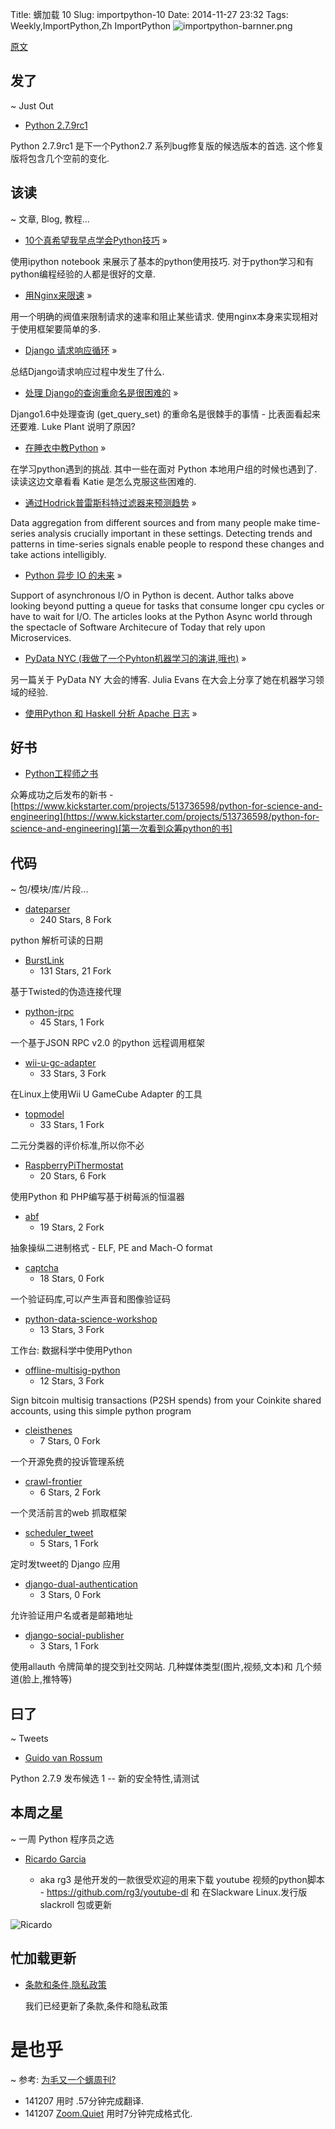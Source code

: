 Title: 蠎加载 10
Slug: importpython-10
Date: 2014-11-27 23:32
Tags: Weekly,ImportPython,Zh
ImportPython
![importpython-barnner.png](http://zoomq.qiniudn.com/ZQCollection/snap/importpython-barnner.png?imageView2/2/h/80)

[原文](http://importpython.com/static/files/issue10.html)

## 发了
~ Just Out

- [Python 2.7.9rc1](https://www.python.org/downloads/release/python-279rc1/)

Python 2.7.9rc1 是下一个Python2.7 系列bug修复版的候选版本的首选.   这个修复版将包含几个空前的变化. 

## 该读
~ 文章, Blog, 教程...

- [10个真希望我早点学会Python技巧](http://nbviewer.ipython.org/github/Prooffreader/Misc_ipynb/blob/master/top_10_python_idioms.ipynb) »

使用ipython notebook 来展示了基本的python使用技巧.  对于python学习和有python编程经验的人都是很好的文章. 

- [用Nginx来限速](http://lincolnloop.com/blog/rate-limiting-nginx/) »

用一个明确的阀值来限制请求的速率和阻止某些请求. 使用nginx本身来实现相对于使用框架要简单的多. 

- [Django 请求响应循环](http://irisbeta.com/article/245366784/the-django-request-response-cycle/) »

总结Django请求响应过程中发生了什么. 

- [处理 Django的查询重命名是很困难的](http://lukeplant.me.uk/blog/posts/handling-django%27s-get_query_set-rename-is-hard/) »

Django1.6中处理查询 (get_query_set) 的重命名是很棘手的事情 - 比表面看起来还要难.  Luke Plant 说明了原因?

- [在睡衣中教Python](http://therealkatie.net/blog/2014/nov/17/teaching-python-your-pjs/) »

在学习python遇到的挑战.  其中一些在面对 Python 本地用户组的时候也遇到了. 读读这边文章看看 Katie 是怎么克服这些困难的. 

- [通过Hodrick普雷斯科特过滤器来预测趋势](http://bugra.github.io/work/notes/2014-11-24/trend-estimation-via-hodrick-prescott-filter/) »

Data aggregation from different sources and from many people make time-series analysis crucially important in these settings. Detecting
trends and patterns in time-series signals enable people to respond these changes and take actions intelligibly.

- [Python 异步 IO 的未来](https://medium.com/@paulcolomiets/the-future-of-asynchronous-io-in-python-ce200536d847)  »

Support of asynchronous I/O in Python is decent. Author talks above looking beyond putting a queue for tasks that consume longer cpu cycles or have to wait for I/O. The articles looks at the Python Async world through the spectacle of Software Architecure of Today that rely upon Microservices.

- [PyData NYC (我做了一个Pyhton机器学习的演讲,哦也)](http://jvns.ca/blog/2014/11/27/pydata-nyc-i-gave-a-machine-learning-talk-yay/)  »

另一篇关于 PyData NY 大会的博客. Julia Evans 在大会上分享了她在机器学习领域的经验. 

- [使用Python 和 Haskell 分析 Apache 日志](http://www.matthieuamiguet.ch/blog/apache-log-analysis-haskell-python) »

## 好书

- [Python工程师之书](http://pythonforengineers.com/pythonforengineersbook/)

众筹成功之后发布的新书 - [https://www.kickstarter.com/projects/513736598/python-for-science-and-engineering](https://www.kickstarter.com/projects/513736598/python-for-science-and-engineering)[第一次看到众筹python的书]

## 代码
~ 包/模块/库/片段...

- [dateparser](https://github.com/scrapinghub/dateparser)
    - 240 Stars, 8 Fork

python 解析可读的日期

- [BurstLink](https://github.com/mengskysama/BurstLink)
    - 131 Stars, 21 Fork

基于Twisted的伪造连接代理

- [python-jrpc](https://github.com/alex-sherman/python-jrpc)
    - 45 Stars, 1 Fork

一个基于JSON RPC v2.0 的python 远程调用框架

- [wii-u-gc-adapter](https://github.com/ToadKing/wii-u-gc-adapter)
    - 33 Stars, 3 Fork

在Linux上使用Wii U GameCube Adapter 的工具

- [topmodel](https://github.com/stripe/topmodel)
    - 33 Stars, 1 Fork

二元分类器的评价标准,所以你不必

- [RaspberryPiThermostat](https://github.com/Willseph/RaspberryPiThermostat)
    - 20 Stars, 6 Fork

使用Python 和 PHP编写基于树莓派的恒温器

- [abf](https://github.com/JonathanSalwan/abf)
    - 19 Stars, 2 Fork

抽象操纵二进制格式 -  ELF, PE and Mach-O format

- [captcha](https://github.com/lepture/captcha)
    - 18 Stars, 0 Fork

一个验证码库,可以产生声音和图像验证码

- [python-data-science-workshop](https://github.com/justmarkham/python-data-science-workshop)
    - 13 Stars, 3 Fork

工作台: 数据科学中使用Python

- [offline-multisig-python](https://github.com/coinkite/offline-multisig-python)
    - 12 Stars, 3 Fork

Sign bitcoin multisig transactions (P2SH spends) from your Coinkite shared accounts, using this simple python program

- [cleisthenes](https://github.com/Cleisthenes/cleisthenes)
    - 7 Stars, 0 Fork

一个开源免费的投诉管理系统

- [crawl-frontier](https://github.com/scrapinghub/crawl-frontier)
    - 6 Stars, 2 Fork

一个灵活前言的web 抓取框架

- [scheduler_tweet](https://github.com/aoqfonseca/scheduler_tweet)
    - 5 Stars, 1 Fork

定时发tweet的 Django 应用

- [django-dual-authentication](https://github.com/Zeioth/django-dual-authentication)
    - 3 Stars, 0 Fork

允许验证用户名或者是邮箱地址

- [django-social-publisher](https://github.com/suselrd/django-social-publisher)
    - 3 Stars, 1 Fork

使用allauth 令牌简单的提交到社交网站. 几种媒体类型(图片,视频,文本)和 几个频道(脸上,推特等)

## 曰了
~ Tweets

- [Guido van Rossum](https://twitter.com/gvanrossum/status/537678882217132032)

Python 2.7.9 发布候选 1 --  新的安全特性,请测试


## 本周之星
~ 一周 Python 程序员之选

- [Ricardo Garcia](https://github.com/rg3?tab=repositories)

    - aka rg3 是他开发的一款很受欢迎的用来下载 youtube 视频的python脚本 - https://github.com/rg3/youtube-dl 和 在Slackware Linux.发行版 slackroll 包或更新

![Ricardo](https://avatars0.githubusercontent.com/u/53487?v=3&s=100)

## 忙加载更新

- [条款和条件,隐私政策](http://importpython.com/terms-conditions-privacy)

    我们已经更新了条款,条件和隐私政策

# 是也乎
~ 参考: [为毛又一个蠎周刊?](http://importpython.com/blog/post/why-another-python-newsletter)

- 141207 用时 .57分钟完成翻译.
- 141207 [Zoom.Quiet](http://zoomquiet.io) 用时7分钟完成格式化.
